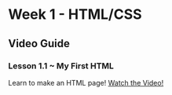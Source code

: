 # Week 1 - HTML/CSS

## Video Guide

### Lesson 1.1 ~ My First HTML

Learn to make an HTML page!
[Watch the Video!](https://www.youtube.com/watch?v=ieb6Svbc10E)